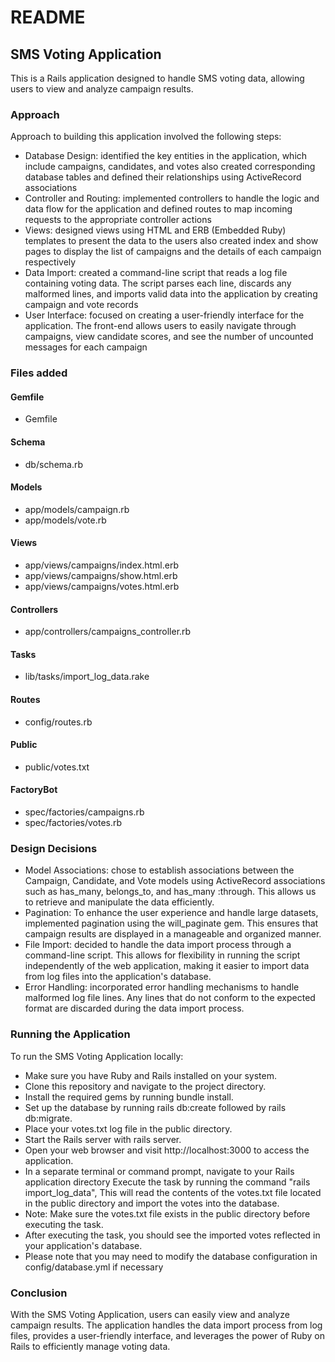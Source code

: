 # README

## SMS Voting Application
This is a Rails application designed to handle SMS voting data, allowing users to view and analyze campaign results.

### Approach
Approach to building this application involved the following steps:

* Database Design: identified the key entities in the application, which include campaigns, candidates, and votes also created corresponding database tables and defined their relationships using ActiveRecord associations
* Controller and Routing: implemented controllers to handle the logic and data flow for the application and defined routes to map incoming requests to the appropriate controller actions
* Views: designed views using HTML and ERB (Embedded Ruby) templates to present the data to the users also created index and show pages to display the list of campaigns and the details of each campaign respectively
* Data Import: created a command-line script that reads a log file containing voting data. The script parses each line, discards any malformed lines, and imports valid data into the application by creating campaign and vote records
* User Interface: focused on creating a user-friendly interface for the application. The front-end allows users to easily navigate through campaigns, view candidate scores, and see the number of uncounted messages for each campaign

### Files added
#### Gemfile
* Gemfile

#### Schema
* db/schema.rb

#### Models
* app/models/campaign.rb
* app/models/vote.rb

#### Views
* app/views/campaigns/index.html.erb
* app/views/campaigns/show.html.erb
* app/views/campaigns/votes.html.erb

#### Controllers
* app/controllers/campaigns_controller.rb

#### Tasks
* lib/tasks/import_log_data.rake

#### Routes
* config/routes.rb

#### Public
* public/votes.txt

#### FactoryBot
* spec/factories/campaigns.rb
* spec/factories/votes.rb



### Design Decisions

* Model Associations: chose to establish associations between the Campaign, Candidate, and Vote models using ActiveRecord associations such as has_many, belongs_to, and has_many :through. This allows us to retrieve and manipulate the data efficiently.
* Pagination: To enhance the user experience and handle large datasets, implemented pagination using the will_paginate gem. This ensures that campaign results are displayed in a manageable and organized manner.
* File Import: decided to handle the data import process through a command-line script. This allows for flexibility in running the script independently of the web application, making it easier to import data from log files into the application's database.
* Error Handling: incorporated error handling mechanisms to handle malformed log file lines. Any lines that do not conform to the expected format are discarded during the data import process.


### Running the Application
To run the SMS Voting Application locally:

* Make sure you have Ruby and Rails installed on your system.
* Clone this repository and navigate to the project directory.
* Install the required gems by running bundle install.
* Set up the database by running rails db:create followed by rails db:migrate.
* Place your votes.txt log file in the public directory.
* Start the Rails server with rails server.
* Open your web browser and visit http://localhost:3000 to access the application.
* In a separate terminal or command prompt, navigate to your Rails application directory Execute the task by running the command "rails import_log_data", This will read the contents of the votes.txt file located in the public directory and import the votes into the database.
* Note: Make sure the votes.txt file exists in the public directory before executing the task.
* After executing the task, you should see the imported votes reflected in your application's database.
* Please note that you may need to modify the database configuration in config/database.yml if necessary

### Conclusion
With the SMS Voting Application, users can easily view and analyze campaign results. The application handles the data import process from log files, provides a user-friendly interface, and leverages the power of Ruby on Rails to efficiently manage voting data.
